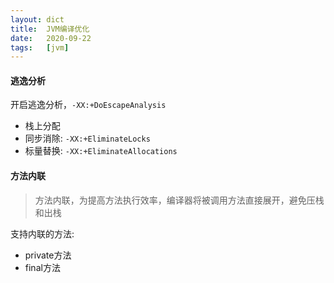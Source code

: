 ```yaml
---
layout: dict
title:  JVM编译优化
date:   2020-09-22
tags:   [jvm]
---
```


#### 逃逸分析

开启逃逸分析，`-XX:+DoEscapeAnalysis`

* 栈上分配
* 同步消除: `-XX:+EliminateLocks`
* 标量替换: `-XX:+EliminateAllocations`

#### 方法内联

> 方法内联，为提高方法执行效率，编译器将被调用方法直接展开，避免压栈和出栈

支持内联的方法:

* private方法
* final方法
